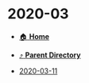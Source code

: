 # 2020-03
- [:house: **Home**](/README)
- [:arrow_heading_up: **Parent Directory**](/notes/daily-notes-2019-2024/_index.md)

- [2020-03-11](2020-03-11.md)
